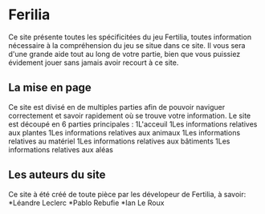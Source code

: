 # Ferilia

Ce site présente toutes les spécificitées du jeu Fertilia, toutes information nécessaire à la compréhension du jeu se situe dans ce site.
Il vous sera d'une grande aide tout au long de votre partie, bien que vous puissiez évidement jouer sans jamais avoir recourt à ce site.

## La mise en page

Ce site est divisé en de multiples parties afin de pouvoir naviguer correctement et savoir rapidement où se trouve votre information.
Le site est découpé en 6 parties principales :
1L'acceuil
1Les informations relatives aux plantes
1Les informations relatives aux animaux
1Les informations relatives au matériel
1Les informations relatives aux bâtiments
1Les informations relatives aux aléas

## Les auteurs du site

Ce site à été créé de toute pièce par les dévelopeur de Fertilia, à savoir:
*Léandre Leclerc
*Pablo Rebufie
*Ian Le Roux
